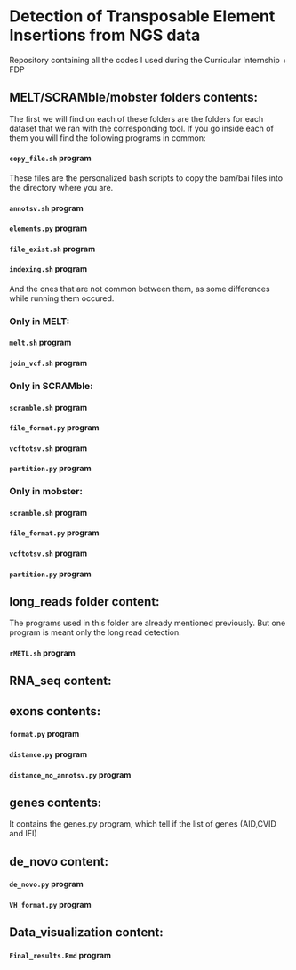 # Detection of Transposable Element Insertions from NGS data

Repository containing all the codes I used during the Curricular Internship + FDP

## MELT/SCRAMble/mobster folders contents:

The first we will find on each of these folders are the folders for each dataset that we ran with the corresponding tool. If you go inside each of them you will find the following programs in common:

#### `copy_file.sh` program

These files are the personalized bash scripts to copy the bam/bai files into the directory where you are. 

#### `annotsv.sh` program

#### `elements.py` program

#### `file_exist.sh` program

#### `indexing.sh` program

And the ones that are not common between them, as some differences while running them occured.

### Only in MELT:

#### `melt.sh` program

#### `join_vcf.sh` program

### Only in SCRAMble:

#### `scramble.sh` program

#### `file_format.py` program

#### `vcftotsv.sh` program

#### `partition.py` program

### Only in mobster:

#### `scramble.sh` program

#### `file_format.py` program

#### `vcftotsv.sh` program

#### `partition.py` program

## long_reads folder content:

The programs used in this folder are already mentioned previously. But one program is meant only the long read detection.
#### `rMETL.sh` program

## RNA_seq content:


## exons contents:

#### `format.py` program

#### `distance.py` program

#### `distance_no_annotsv.py` program

## genes contents:

It contains the genes.py program, which tell if the list of genes (AID,CVID and IEI)

## de_novo content:

#### `de_novo.py` program

#### `VH_format.py` program

## Data_visualization content:

#### `Final_results.Rmd` program
